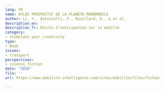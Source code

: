 ```yaml
---
lang: FR
name: ATLAS PROSPECTIF DE LA PLANÈTE ROBOMOBILE
author: Li, Y., Antonialli, F., Rouillard, D., & et al.
description_en: ''
description_fr: Récits d’anticipation sur la mobilté
category:
- stimulate_your_creativity
type:
- Book
issues:
- transport
perspectives:
- science_fiction
date: "2020"
file: ''
url: https://www.mobilite-intelligente.com/sites/mobilite/files/fichiers/2020/06/PP_ATLAS_ROBOMOBILE_FR_v6_1.pdf

---
```

